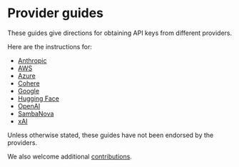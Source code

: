 # Provider guides 

These guides give directions for obtaining API keys from different providers. 

Here are the instructions for:
- [Anthropic](anthropic.md) 
- [AWS](aws.md)
- [Azure](azure.md) 
- [Cohere](cohere.md)
- [Google](google.md)
- [Hugging Face](huggingface.md)
- [OpenAI](openai.md)
- [SambaNova](sambanova.md)
- [xAI](xai.md)

Unless otherwise stated, these guides have not been endorsed by the providers. 

We also welcome additional [contributions](../CONTRIBUTING.md). 

